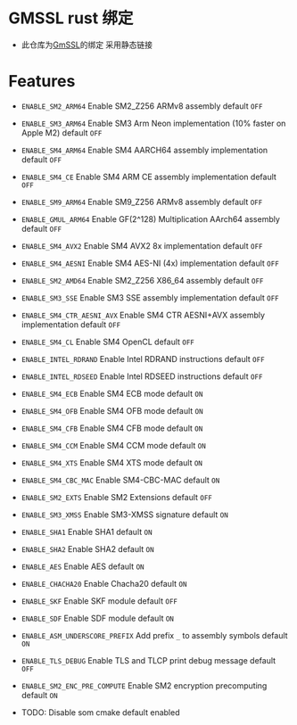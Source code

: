 # GMSSL rust 绑定

* 此仓库为[GmSSL](https://github.com/guanzhi/GmSSL)的绑定 采用静态链接

# Features
* `ENABLE_SM2_ARM64`    Enable SM2_Z256 ARMv8 assembly default `OFF`
* `ENABLE_SM3_ARM64`    Enable SM3 Arm Neon implementation (10% faster on Apple M2) default `OFF`
* `ENABLE_SM4_ARM64`    Enable SM4 AARCH64 assembly implementation default `OFF`
* `ENABLE_SM4_CE`   Enable SM4 ARM CE assembly implementation default `OFF`
* `ENABLE_SM9_ARM64`    Enable SM9_Z256 ARMv8 assembly default `OFF`
* `ENABLE_GMUL_ARM64`   Enable GF(2^128) Multiplication AArch64 assembly default `OFF`
* `ENABLE_SM4_AVX2` Enable SM4 AVX2 8x implementation default `OFF`
* `ENABLE_SM4_AESNI`    Enable SM4 AES-NI (4x) implementation default `OFF`
* `ENABLE_SM2_AMD64`    Enable SM2_Z256 X86_64 assembly default `OFF`
* `ENABLE_SM3_SSE`      Enable SM3 SSE assembly implementation default `OFF`
* `ENABLE_SM4_CTR_AESNI_AVX`    Enable SM4 CTR AESNI+AVX assembly implementation default `OFF`
* `ENABLE_SM4_CL`   Enable SM4 OpenCL default `OFF`
* `ENABLE_INTEL_RDRAND` Enable Intel RDRAND instructions default `OFF`
* `ENABLE_INTEL_RDSEED` Enable Intel RDSEED instructions default `OFF`
* `ENABLE_SM4_ECB`  Enable SM4 ECB mode default `ON`
* `ENABLE_SM4_OFB`  Enable SM4 OFB mode default `ON`
* `ENABLE_SM4_CFB`  Enable SM4 CFB mode default `ON`
* `ENABLE_SM4_CCM`  Enable SM4 CCM mode default `ON`
* `ENABLE_SM4_XTS`  Enable SM4 XTS mode default `ON`
* `ENABLE_SM4_CBC_MAC`  Enable SM4-CBC-MAC default `ON`
* `ENABLE_SM2_EXTS` Enable SM2 Extensions default `OFF`
* `ENABLE_SM3_XMSS` Enable SM3-XMSS signature default `ON`
* `ENABLE_SHA1` Enable SHA1 default `ON`
* `ENABLE_SHA2` Enable SHA2 default `ON`
* `ENABLE_AES`  Enable AES default `ON`
* `ENABLE_CHACHA20` Enable Chacha20 default `ON`
* `ENABLE_SKF`  Enable SKF module default `OFF`
* `ENABLE_SDF`  Enable SDF module default `ON`
* `ENABLE_ASM_UNDERSCORE_PREFIX`    Add prefix `_` to assembly symbols default `ON`
* `ENABLE_TLS_DEBUG`    Enable TLS and TLCP print debug message default `OFF`
* `ENABLE_SM2_ENC_PRE_COMPUTE`  Enable SM2 encryption precomputing default `ON`


* TODO: Disable som cmake default enabled